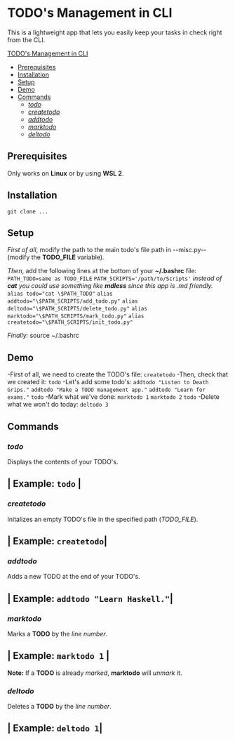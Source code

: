 # TODO's Management in CLI

This is a lightweight app that lets you easily keep your tasks in check right from the CLI.

[TODO's Management in CLI](#todos-management-in-cli)
  - [Prerequisites](#prerequisites)
  - [Installation](#installation)
  - [Setup](#setup)
  - [Demo](#demo)
  - [Commands](#commands)
    - [*todo*](#todo)
    - [*createtodo*](#createtodo)
    - [*addtodo*](#addtodo)
    - [*marktodo*](#marktodo)
    - [*deltodo*](#deltodo)

## Prerequisites

Only works on **Linux** or by using **WSL 2**.

## Installation

`git clone ...`

## Setup

*First of all*, modify the path to the main todo's file path in --misc.py--
(modify the **TODO_FILE** variable).

*Then*, add the following lines at the bottom of your **~/.bashrc** file:
`PATH_TODO=same as TODO_FILE`
`PATH_SCRIPTS='/path/to/Scripts'`
*instead of **cat** you could use something like **mdless** since this app is *.md* friendly.*
`alias todo="cat \$PATH_TODO"`
`alias addtodo="\$PATH_SCRIPTS/add_todo.py"`
`alias deltodo="\$PATH_SCRIPTS/delete_todo.py"`
`alias marktodo="\$PATH_SCRIPTS/mark_todo.py"`
`alias createtodo="\$PATH_SCRIPTS/init_todo.py"`

*Finally:*
source ~/.bashrc

## Demo

-First of all, we need to create the TODO's file:
`createtodo`
-Then, check that we created it:
`todo`
-Let's add some todo's:
`addtodo "Listen to Death Grips."`
`addtodo "Make a TODO management app."`
`addtodo "Learn for exams."`
`todo`
-Mark what we've done:
`marktodo 1`
`marktodo 2`
`todo`
-Delete what we won't do today:
`deltodo 3`

## Commands

### *todo*

Displays the contents of your TODO's.

| Example: `todo` |
-

### *createtodo*

Initalizes an empty TODO's file in the specified path (*TODO_FILE*).

| Example: `createtodo`|
-

### *addtodo*

Adds a new TODO at the end of your TODO's.

| Example: `addtodo "Learn Haskell."`|
-

### *marktodo*

Marks a **TODO** by the *line number*.

| Example: `marktodo 1` |
-

**Note:** If a **TODO** is already *marked*, **marktodo** will *unmark* it.

### *deltodo*

Deletes a **TODO** by the *line number*.

| Example: `deltodo 1`|
-
